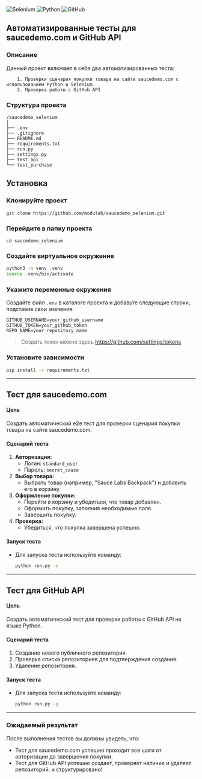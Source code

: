 ![Selenium](https://img.shields.io/badge/-selenium-%43B02A?style=for-the-badge&logo=selenium&logoColor=white)
![Python](https://img.shields.io/badge/python-3670A0?style=for-the-badge&logo=python&logoColor=ffdd54)
![GitHub](https://img.shields.io/badge/github-%23121011.svg?style=for-the-badge&logo=github&logoColor=white)

## Автоматизированные тесты для saucedemo.com и GitHub API

### Описание

Данный проект включает в себя два автоматизированных теста:  

        1. Проверки сценария покупки товара на сайте saucedemo.com с использованием Python и Selenium  
        2. Проверка работы с GitHub API 

### Структура проекта

```
/saucedemo_selenium
│
├── .env
├── .gitignore
├── README.md
├── requirements.txt
├── run.py
├── settings.py
├── test_api
└── test_purchase
```

## Установка
### Клонируйте проект

```shell
git clone https://github.com/moduleb/saucedemo_selenium.git
```

### Перейдите в папку проекта

```shell
cd saucedemo_selenium
```

### Создайте виртуальное окружение
```sh
python3 -m venv .venv
source .venv/bin/activate
```

### Укажите переменные окружения

Создайте файл `.env` в каталоге проекта и добавьте следующие строки, подставив свои значения:

```
GITHUB_USERNAME=your_github_username
GITHUB_TOKEN=your_github_token
REPO_NAME=your_repository_name
```
> Создать токен можно здесь https://github.com/settings/tokens

### Установите зависимости
```bash
pip install -r requirements.txt
```

---

## Тест для saucedemo.com

#### Цель

Создать автоматический e2e тест для проверки сценария покупки товара на сайте saucedemo.com.

#### Сценарий теста

1. **Авторизация:**
    - Логин: `standard_user`
    - Пароль: `secret_sauce`
2. **Выбор товара:**
    - Выбрать товар (например, "Sauce Labs Backpack") и добавить его в корзину.
3. **Оформление покупки:**
    - Перейти в корзину и убедиться, что товар добавлен.
    - Оформить покупку, заполнив необходимые поля.
    - Завершить покупку.
4. **Проверка:**
    - Убедиться, что покупка завершена успешно.

#### Запуск теста

- Для запуска теста используйте команду:
  ```bash
  python run.py -s
  ```

---

## Тест для GitHub API

#### Цель

Создать автоматический тест для проверки работы с GitHub API на языке Python.

#### Сценарий теста

1. Создание нового публичного репозитория.
2. Проверка списка репозиториев для подтверждения создания.
3. Удаление репозитория.

#### Запуск теста

- Для запуска теста используйте команду:
  ```bash
  python run.py -g
  ```

---

### Ожидаемый результат

После выполнения тестов вы должны увидеть, что:

- Тест для saucedemo.com успешно проходит все шаги от авторизации до завершения покупки.
- Тест для GitHub API успешно создает, проверяет наличие и удаляет репозиторий.
 и структурировано!
